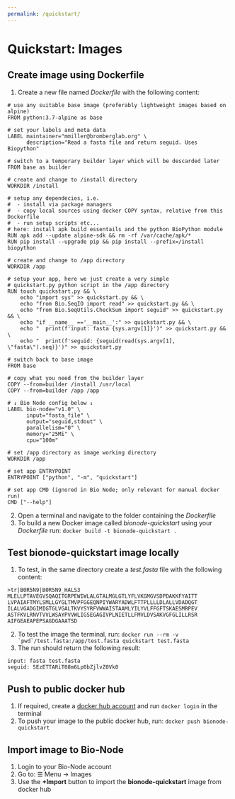 ```yaml
---
permalink: /quickstart/
---
```


# Quickstart: Images

## Create image using Dockerfile 
1. Create a new file named *Dockerfile* with the following content:

```docker
# use any suitable base image (preferably lightweight images based on alpine)
FROM python:3.7-alpine as base

# set your labels and meta data
LABEL maintainer="mmiller@bromberglab.org" \
      description="Read a fasta file and return seguid. Uses Biopython"

# switch to a temporary builder layer which will be descarded later
FROM base as builder

# create and change to /install directory
WORKDIR /install

# setup any dependecies, i.e.
#  - install via package managers
#  - copy local sources using docker COPY syntax, relative from this Dockerfile
#  - run setup scripts etc...
# here: install apk build essentails and the python BioPython module
RUN apk add --update alpine-sdk && rm -rf /var/cache/apk/*
RUN pip install --upgrade pip && pip install --prefix=/install biopython

# create and change to /app directory
WORKDIR /app

# setup your app, here we just create a very simple
# quickstart.py python script in the /app directory
RUN touch quickstart.py && \
    echo "import sys" >> quickstart.py && \
    echo "from Bio.SeqIO import read" >> quickstart.py && \
    echo "from Bio.SeqUtils.CheckSum import seguid" >> quickstart.py && \
    echo "if __name__ =='__main__':" >> quickstart.py && \
    echo "  print(f'input: fasta {sys.argv[1]}')" >> quickstart.py && \
    echo "  print(f'seguid: {seguid(read(sys.argv[1], \"fasta\").seq)}')" >> quickstart.py

# switch back to base image
FROM base

# copy what you need from the builder layer
COPY --from=builder /install /usr/local
COPY --from=builder /app /app

# ↓ Bio Node config below ↓
LABEL bio-node="v1.0" \
      input="fasta_file" \
      output="seguid,stdout" \
      parallelism="0" \
      memory="25Mi" \
      cpu="100m"

# set /app directory as image working directory
WORKDIR /app

# set app ENTRYPOINT
ENTRYPOINT ["python", "-m", "quickstart"]

# set app CMD (ignored in Bio Node; only relevant for manual docker run)
CMD ["--help"]
```

2. Open a terminal and navigate to the folder containing the *Dockerfile*
3. To build a new Docker image called *bionode-quickstart* using your *Dockerfile* run: `docker build -t bionode-quickstart .`

## Test bionode-quickstart image locally
1. To test, in the same directory create a *test.fasta* file with the following content:

```
>tr|B0R5N9|B0R5N9_HALS3
MLELLPTAVEGVSQAQITGRPEWIWLALGTALMGLGTLYFLVKGMGVSDPDAKKFYAITT
LVPAIAFTMYLSMLLGYGLTMVPFGGEQNPIYWARYADWLFTTPLLLLDLALLVDADQGT
ILALVGADGIMIGTGLVGALTKVYSYRFVWWAISTAAMLYILYVLFFGFTSKAESMRPEV
ASTFKVLRNVTVVLWSAYPVVWLIGSEGAGIVPLNIETLLFMVLDVSAKVGFGLILLRSR
AIFGEAEAPEPSAGDGAAATSD
```
2. To test the image the terminal, run: ```docker run --rm -v `pwd`/test.fasta:/app/test.fasta quickstart test.fasta```
3. The run should return the following result:
```
input: fasta test.fasta
seguid: 5EzETTARiT08m6Lp0bZjlvZ0Vk0
```

## Push to public docker hub
1. If required, create a [docker hub account][dockerhub] and run `docker login` in the terminal
2. To push your image to the public docker hub, run: ```docker push bionode-quickstart```

[dockerhub]:https://hub.docker.com/signup

## Import image to Bio-Node
1. Login to your Bio-Node account
2. Go to: ☰ Menu &rightarrow; Images
3. Use the **&plus;Import** button to import the **bionode-quickstart** image from docker hub
